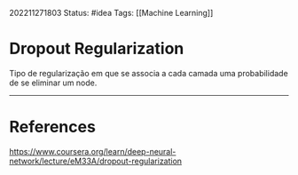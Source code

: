 202211271803
Status: #idea 
Tags: [[Machine Learning]]

# Dropout Regularization

Tipo de regularização em que se associa a cada camada uma probabilidade de se eliminar um node.


---
# References
https://www.coursera.org/learn/deep-neural-network/lecture/eM33A/dropout-regularization